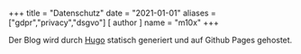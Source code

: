 +++
title = "Datenschutz"
date = "2021-01-01"
aliases = ["gdpr","privacy","dsgvo"]
[ author ]
  name = "m10x"
+++

Der Blog wird durch [Hugo](https://gohugo.io/) statisch generiert und auf Github Pages gehostet. 

